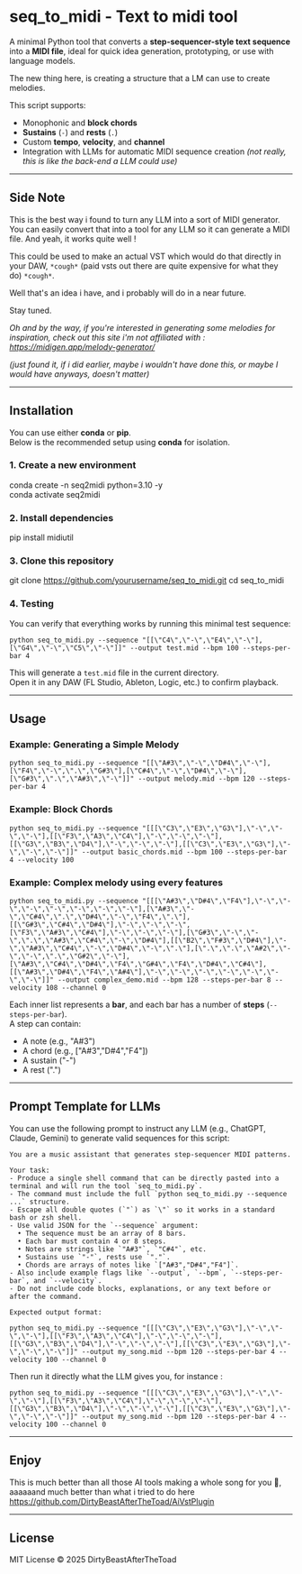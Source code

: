 # seq_to_midi - Text to midi tool

A minimal Python tool that converts a **step-sequencer-style text sequence** into a **MIDI file**, ideal for quick idea generation, prototyping, or use with language models.

The new thing here, is creating a structure that a LM can use to create melodies.

This script supports:
- Monophonic and **block chords**
- **Sustains** (`-`) and **rests** (`.`)
- Custom **tempo**, **velocity**, and **channel**
- Integration with LLMs for automatic MIDI sequence creation *(not really, this is like the back-end a LLM could use)*

---

## Side Note

This is the best way i found to turn any LLM into a sort of MIDI generator. You can easily convert that into a tool for any LLM so it can generate a MIDI file. And yeah, it works quite well !

This could be used to make an actual VST which would do that directly in your DAW, `*cough*` (paid vsts out there are quite expensive for what they do) `*cough*`. 

Well that's an idea i have, and i probably will do in a near future. 

Stay tuned. 

*Oh and by the way, if you're interested in generating some melodies for inspiration, check out this site i'm not affiliated with  : https://midigen.app/melody-generator/*

*(just found it, if i did earlier, maybe i wouldn't have done this, or maybe I would have anyways, doesn't matter)*

---

## Installation

You can use either **conda** or **pip**.  
Below is the recommended setup using **conda** for isolation.

### 1. Create a new environment

conda create -n seq2midi python=3.10 -y  
conda activate seq2midi

### 2. Install dependencies

pip install midiutil

### 3. Clone this repository

git clone https://github.com/yourusername/seq_to_midi.git
cd seq_to_midi

### 4. Testing

You can verify that everything works by running this minimal test sequence:
```
python seq_to_midi.py --sequence "[[\"C4\",\"-\",\"E4\",\"-\"],[\"G4\",\"-\",\"C5\",\"-\"]]" --output test.mid --bpm 100 --steps-per-bar 4
```
This will generate a `test.mid` file in the current directory.  
Open it in any DAW (FL Studio, Ableton, Logic, etc.) to confirm playback.

---
## Usage

### Example: Generating a Simple Melody
```
python seq_to_midi.py --sequence "[[\"A#3\",\"-\",\"D#4\",\"-\"],[\"F4\",\"-\",\".\",\"G#3\"],[\"C#4\",\"-\",\"D#4\",\"-\"],[\"G#3\",\".\",\"A#3\",\"-\"]]" --output melody.mid --bpm 120 --steps-per-bar 4
```
### Example: Block Chords
```
python seq_to_midi.py --sequence "[[[\"C3\",\"E3\",\"G3\"],\"-\",\"-\",\"-\"],[[\"F3\",\"A3\",\"C4\"],\"-\",\"-\",\"-\"],[[\"G3\",\"B3\",\"D4\"],\"-\",\"-\",\"-\"],[[\"C3\",\"E3\",\"G3\"],\"-\",\"-\",\"-\"]]" --output basic_chords.mid --bpm 100 --steps-per-bar 4 --velocity 100 
```
### Example: Complex melody using every features 
```
python seq_to_midi.py --sequence "[[[\"A#3\",\"D#4\",\"F4\"],\"-\",\"-\",\"-\",\"-\",\"-\",\"-\",\"-\"],[\"A#3\",\"-\",\"C#4\",\".\",\"D#4\",\"-\",\"F4\",\".\"],[[\"G#3\",\"C#4\",\"D#4\"],\"-\",\"-\",\"-\",[\"F3\",\"A#3\",\"C#4\"],\"-\",\"-\",\"-\"],[\"G#3\",\"-\",\"-\",\".\",\"A#3\",\"C#4\",\"-\",\"D#4\"],[[\"B2\",\"F#3\",\"D#4\"],\"-\",\"A#3\",\"C#4\",\"-\",\"D#4\",\"-\",\".\"],[\".\",\".\",\"A#2\",\"-\",\"-\",\".\",\"G#2\",\"-\"],[\"A#3\",\"C#4\",\"D#4\",\"F4\",\"G#4\",\"F4\",\"D#4\",\"C#4\"],[[\"A#3\",\"D#4\",\"F4\",\"A#4\"],\"-\",\"-\",\"-\",\"-\",\"-\",\"-\",\"-\"]]" --output complex_demo.mid --bpm 128 --steps-per-bar 8 --velocity 108 --channel 0
```
Each inner list represents a **bar**, and each bar has a number of **steps** (`--steps-per-bar`).  
A step can contain:
- A note (e.g., "A#3")
- A chord (e.g., ["A#3","D#4","F4"])
- A sustain ("-")
- A rest (".")

---


## Prompt Template for LLMs

You can use the following prompt to instruct any LLM (e.g., ChatGPT, Claude, Gemini) to generate valid sequences for this script:
```
You are a music assistant that generates step-sequencer MIDI patterns.

Your task:
- Produce a single shell command that can be directly pasted into a terminal and will run the tool `seq_to_midi.py`.
- The command must include the full `python seq_to_midi.py --sequence ...` structure.
- Escape all double quotes (`"`) as `\"` so it works in a standard bash or zsh shell.
- Use valid JSON for the `--sequence` argument:
  • The sequence must be an array of 8 bars.
  • Each bar must contain 4 or 8 steps.
  • Notes are strings like `"A#3"`, `"C#4"`, etc.
  • Sustains use `"-"`, rests use `"."`.
  • Chords are arrays of notes like `["A#3","D#4","F4"]`.
- Also include example flags like `--output`, `--bpm`, `--steps-per-bar`, and `--velocity`.
- Do not include code blocks, explanations, or any text before or after the command.

Expected output format:

python seq_to_midi.py --sequence "[[[\"C3\",\"E3\",\"G3\"],\"-\",\"-\",\"-\"],[[\"F3\",\"A3\",\"C4\"],\"-\",\"-\",\"-\"],[[\"G3\",\"B3\",\"D4\"],\"-\",\"-\",\"-\"],[[\"C3\",\"E3\",\"G3\"],\"-\",\"-\",\"-\"]]" --output my_song.mid --bpm 120 --steps-per-bar 4 --velocity 100 --channel 0
```
Then run it directly what the LLM gives you, for instance :
```
python seq_to_midi.py --sequence "[[[\"C3\",\"E3\",\"G3\"],\"-\",\"-\",\"-\"],[[\"F3\",\"A3\",\"C4\"],\"-\",\"-\",\"-\"],[[\"G3\",\"B3\",\"D4\"],\"-\",\"-\",\"-\"],[[\"C3\",\"E3\",\"G3\"],\"-\",\"-\",\"-\"]]" --output my_song.mid --bpm 120 --steps-per-bar 4 --velocity 100 --channel 0
```
---
## Enjoy

This is much better than all those AI tools making a whole song for you 🤢, aaaaaand much better than what i tried to do here https://github.com/DirtyBeastAfterTheToad/AiVstPlugin 

---
## License

MIT License © 2025 DirtyBeastAfterTheToad
